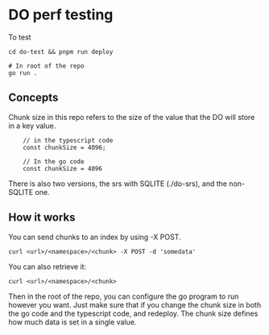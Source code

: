 # DO perf testing

To test

```
cd do-test && pnpm run deploy
```

```
# In root of the repo
go run .
```

## Concepts

Chunk size in this repo refers to the size of the value that the DO will store in a key value.

```
    // in the typescript code
    const chunkSize = 4096;
```

```
    // In the go code
    const chunkSize = 4096
```

There is also two versions, the srs with SQLITE (./do-srs), and the non-SQLITE one.

## How it works

You can send chunks to an index by using -X POST.

```
curl <url>/<namespace>/<chunk> -X POST -d 'somedata'

```

You can also retrieve it:

```
curl <url>/<namespace>/<chunk>

```

Then in the root of the repo, you can configure the go program to run however you want.
Just make sure that if you change the chunk size in both the go code and the typescript code, and redeploy.
The chunk size defines how much data is set in a single value.
